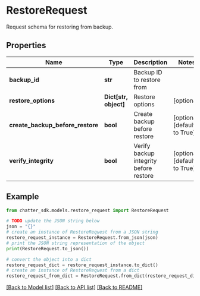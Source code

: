 # RestoreRequest

Request schema for restoring from backup.

## Properties

Name | Type | Description | Notes
------------ | ------------- | ------------- | -------------
**backup_id** | **str** | Backup ID to restore from | 
**restore_options** | **Dict[str, object]** | Restore options | [optional] 
**create_backup_before_restore** | **bool** | Create backup before restore | [optional] [default to True]
**verify_integrity** | **bool** | Verify backup integrity before restore | [optional] [default to True]

## Example

```python
from chatter_sdk.models.restore_request import RestoreRequest

# TODO update the JSON string below
json = "{}"
# create an instance of RestoreRequest from a JSON string
restore_request_instance = RestoreRequest.from_json(json)
# print the JSON string representation of the object
print(RestoreRequest.to_json())

# convert the object into a dict
restore_request_dict = restore_request_instance.to_dict()
# create an instance of RestoreRequest from a dict
restore_request_from_dict = RestoreRequest.from_dict(restore_request_dict)
```
[[Back to Model list]](../README.md#documentation-for-models) [[Back to API list]](../README.md#documentation-for-api-endpoints) [[Back to README]](../README.md)


